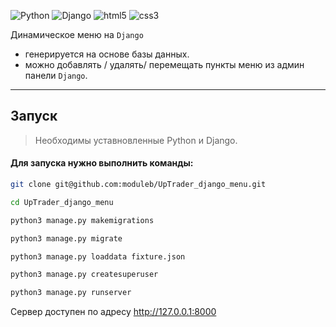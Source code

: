 ![Python](https://img.shields.io/badge/python-3670A0?style=for-the-badge&logo=python&logoColor=ffdd54)
![Django](https://img.shields.io/badge/django-%23092E20.svg?style=for-the-badge&logo=django&logoColor=white)
![html5](https://img.shields.io/badge/HTML5-E34F26?style=for-the-badge&logo=html5&logoColor=white)
![css3](https://img.shields.io/badge/CSS3-1572B6?style=for-the-badge&logo=css3&logoColor=white)

Динамическое меню на `Django`
  + генерируется на основе базы данных.
  + можно добавлять / удалять/ перемещать пункты меню из админ панели `Django`.

---

## Запуск

>Необходимы уставновленные Python и Django.  

#### Для запуска нужно выполнить команды:

```bash
git clone git@github.com:moduleb/UpTrader_django_menu.git
```
```bash
cd UpTrader_django_menu
```
```bash
python3 manage.py makemigrations
```
```bash
python3 manage.py migrate
```
```bash
python3 manage.py loaddata fixture.json
```
```bash
python3 manage.py createsuperuser
```
```bash
python3 manage.py runserver
```

Сервер доступен по адресу http://127.0.0.1:8000
